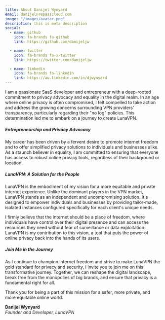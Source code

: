 ```yaml
---
title: About Danijel Wynyard
email: danijel@repasscloud.com
image: "/images/avatar.png"
description: this is meta description
social:
  - name: github
    icon: fa-brands fa-github
    link: https://github.com/danijeljw

  - name: twitter
    icon: fa-brands fa-x-twitter
    link: https://twitter.com/danijeljw

  - name: linkedin
    icon: fa-brands fa-linkedin
    link: https://au.linkedin.com/in/djwynyard
---
```


I am a passionate SaaS developer and entrepreneur with a deep-rooted commitment to privacy advocacy and equality in the digital realm. In an age where online privacy is often compromised, I felt compelled to take action and address the growing concerns surrounding VPN providers' transparency, particularly regarding their "no log" policies. This determination led me to embark on a journey to create LunaVPN.

##### Entrepreneurship and Privacy Advocacy

My career has been driven by a fervent desire to promote internet freedom and to offer simplified privacy solutions to individuals and businesses alike. As a staunch believer in equality, I am committed to ensuring that everyone has access to robust online privacy tools, regardless of their background or location.

##### LunaVPN: A Solution for the People

LunaVPN is the embodiment of my vision for a more equitable and private internet experience. Unlike the dominant players in the VPN market, LunaVPN stands as an independent and uncompromising solution. It's designed to empower individuals and businesses by providing tailor-made, isolated instances configured specifically for each client's unique needs.

I firmly believe that the internet should be a place of freedom, where individuals have control over their digital presence and can access the resources they need without fear of surveillance or data exploitation. LunaVPN is my contribution to this vision, a tool that puts the power of online privacy back into the hands of its users.

##### Join Me in the Journey

As I continue to champion internet freedom and strive to make LunaVPN the gold standard for privacy and security, I invite you to join me on this transformative journey. Together, we can reshape the digital landscape, break free from the monopolies of big brands, and ensure that privacy is a fundamental right for all.

Thank you for being a part of this mission for a safer, more private, and more equitable online world.

**Danijel Wynyard**  
*Founder and Developer, LunaVPN*
